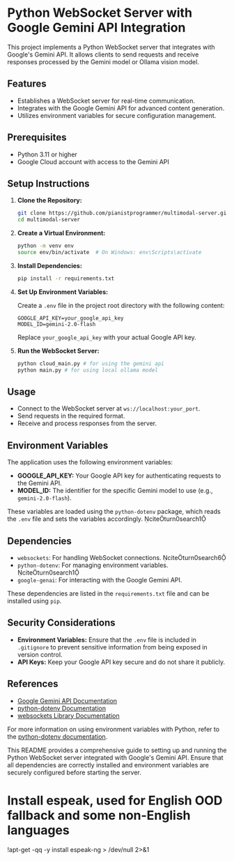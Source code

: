 # Python WebSocket Server with Google Gemini API Integration

This project implements a Python WebSocket server that integrates with Google's Gemini API. It allows clients to send requests and receive responses processed by the Gemini model or Ollama vision model.

## Features

- Establishes a WebSocket server for real-time communication.
- Integrates with the Google Gemini API for advanced content generation.
- Utilizes environment variables for secure configuration management.

## Prerequisites

- Python 3.11 or higher
- Google Cloud account with access to the Gemini API

## Setup Instructions

1. **Clone the Repository:**

   ```bash
   git clone https://github.com/pianistprogrammer/multimodal-server.git
   cd multimodal-server
   ```


2. **Create a Virtual Environment:**

   ```bash
   python -m venv env
   source env/bin/activate  # On Windows: env\Scripts\activate
   ```


3. **Install Dependencies:**

   ```bash
   pip install -r requirements.txt
   ```


4. **Set Up Environment Variables:**

   Create a `.env` file in the project root directory with the following content:

   ```env
   GOOGLE_API_KEY=your_google_api_key
   MODEL_ID=gemini-2.0-flash
   ```


   Replace `your_google_api_key` with your actual Google API key.

5. **Run the WebSocket Server:**

   ```bash
   python cloud_main.py # for using the gemini api
   python main.py # for using local ollama model
   ```


## Usage

- Connect to the WebSocket server at `ws://localhost:your_port`.
- Send requests in the required format.
- Receive and process responses from the server.

## Environment Variables

The application uses the following environment variables:

- **GOOGLE_API_KEY:** Your Google API key for authenticating requests to the Gemini API.
- **MODEL_ID:** The identifier for the specific Gemini model to use (e.g., `gemini-2.0-flash`).

These variables are loaded using the `python-dotenv` package, which reads the `.env` file and sets the variables accordingly. citeturn0search1

## Dependencies

- `websockets`: For handling WebSocket connections. citeturn0search6
- `python-dotenv`: For managing environment variables. citeturn0search1
- `google-genai`: For interacting with the Google Gemini API.

These dependencies are listed in the `requirements.txt` file and can be installed using `pip`.

## Security Considerations

- **Environment Variables:** Ensure that the `.env` file is included in `.gitignore` to prevent sensitive information from being exposed in version control.
- **API Keys:** Keep your Google API key secure and do not share it publicly.

## References

- [Google Gemini API Documentation](https://ai.google.dev/gemini-api/docs/quickstart)
- [python-dotenv Documentation](https://pypi.org/project/python-dotenv/)
- [websockets Library Documentation](https://pypi.org/project/websockets/)

For more information on using environment variables with Python, refer to the [python-dotenv documentation](https://pypi.org/project/python-dotenv/).

This README provides a comprehensive guide to setting up and running the Python WebSocket server integrated with Google's Gemini API. Ensure that all dependencies are correctly installed and environment variables are securely configured before starting the server. 


# Install espeak, used for English OOD fallback and some non-English languages
!apt-get -qq -y install espeak-ng > /dev/null 2>&1